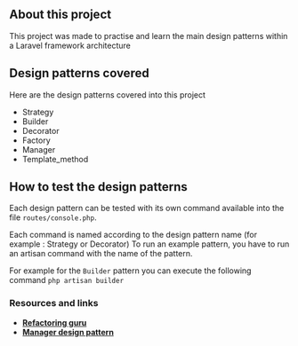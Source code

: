 ## About this project

This project was made to practise and learn the main design patterns within a Laravel framework architecture

## Design patterns covered

Here are the design patterns covered into this project

- Strategy
- Builder
- Decorator
- Factory
- Manager
- Template_method

## How to test the design patterns

Each design pattern can be tested with its own command available into the file `routes/console.php`.

Each command is named according to the design pattern name (for example : Strategy or Decorator) 
To run an example pattern, you have to run an artisan command with the name of the pattern.

For example for the `Builder` pattern you can execute the following command 
`php artisan builder`

### Resources and links

- **[Refactoring guru](https://refactoring.guru/)**
- **[Manager design pattern](https://www.honeybadger.io/blog/laravel-manager-pattern/)**
